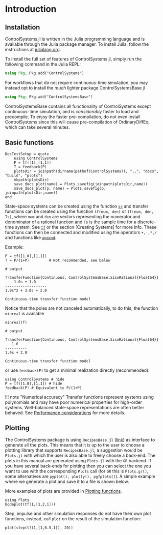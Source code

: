 # Introduction
## Installation
ControlSystems.jl is written in the Julia programming language and is available through the Julia package manager. To install Julia, follow the instructions at [julialang.org](https://julialang.org/downloads/).

To install the full set of features of ControlSystems.jl, simply run the following command in the Julia REPL:
```julia
using Pkg; Pkg.add("ControlSystems")
```
For workflows that do not require continuous-time simulation, you may instead opt to install the *much* lighter package ControlSystemsBase.jl
```julia
using Pkg; Pkg.add("ControlSystemsBase")
```
ControlSystemsBase contains all functionality of ControlSystems except continuous-time simulation, and is *considerably* faster to load and precompile. To enjoy the faster pre-compilation, do not even install ControlSystems since this will cause pre-compilation of OrdinaryDiffEq, which can take several minutes.

## Basic functions
```@meta
DocTestSetup = quote
    using ControlSystems
    P = tf([1],[1,1])
    T = feedback(P)
    plotsDir = joinpath(dirname(pathof(ControlSystems)), "..", "docs", "build", "plots")
    mkpath(plotsDir)
    save_docs_plot(name) = Plots.savefig(joinpath(plotsDir,name))
    save_docs_plot(p, name) = Plots.savefig(p, joinpath(plotsDir,name))
end
```
State-space systems can be created using the function [`ss`](@ref) and transfer functions can be created using the function `tf(num, den)` or `tf(num, den, Ts)`, where `num` and `den` are vectors representing the numerator and denominator of a rational function and `Ts` is the sample time for a discrete-time system. See [`tf`](@ref) or the section [Creating Systems] for more info. These functions can then be connected and modified using the operators `+,-,*,/` and functions like [`append`](@ref).

Example:
```jldoctest INTRO
P = tf([1.0],[1,1])
T = P/(1+P)         # Not recommended, see below

# output

TransferFunction{Continuous, ControlSystemsBase.SisoRational{Float64}}
    1.0s + 1.0
-------------------
1.0s^2 + 3.0s + 2.0

Continuous-time transfer function model
```

Notice that the poles are not canceled automatically, to do this, the function `minreal` is available
```jldoctest INTRO
minreal(T)

# output

TransferFunction{Continuous, ControlSystemsBase.SisoRational{Float64}}
   1.0
----------
1.0s + 2.0

Continuous-time transfer function model
```
or use `feedback(P)` to get a minimal realization directly (recommended):
```@example INTRO
using ControlSystems # hide
P = tf([1.0],[1,1]) # hide
feedback(P) # Equivalent to P/(1+P)
```

!!! note "Numerical accuracy"
    Transfer functions represent systems using polynomials and may have poor numerical properties for high-order systems. Well-balanced state-space representations are often better behaved. See [Performance considerations](@ref) for more details.

## Plotting
The ControlSystems package is using `RecipesBase.jl` ([link](https://github.com/JuliaPlots/RecipesBase.jl)) as interface to generate all the plots. This means that it is up to the user to choose a plotting library that supports `RecipesBase.jl`, a suggestion would be `Plots.jl` with which the user is also able to freely choose a back-end. The plots in this manual are generated using `Plots.jl` with the `GR` backend. If you have several back-ends for plotting then you can select the one you want to use with the corresponding `Plots` call (for `GR` this is `Plots.gr()`, some alternatives are `pyplot(), plotly(), pgfplots()`). A simple example where we generate a plot and save it to a file is shown below.

More examples of plots are provided in [Plotting functions](@ref).

```@example INTRO
using Plots
bodeplot(tf(1,[1,2,1]))
```


Step, impulse and other simulation responses do not have their own plot functions, instead, call `plot` on the result of the simulation function:
```@example INTRO
plot(step(tf(1,[1,0.5,1]), 20))
```
